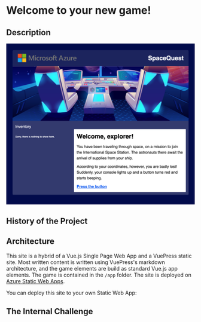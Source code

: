 # Welcome to your new game!

## Description

![Space Quest](screenshot.png)

## History of the Project


## Architecture

This site is a hybrid of a Vue.js Single Page Web App and a VuePress static site. Most written content is written using VuePress's markdown architecture, and the game elements are build as standard Vue.js app elements. The game is contained in the `/app` folder. The site is deployed on [Azure Static Web Apps](https://azure.microsoft.com/services/app-service/static/?WT.mc_id=mayamystery-github-jelooper#overview).

You can deploy this site to your own Static Web App:

## The Internal Challenge

